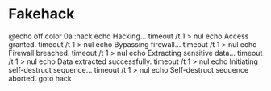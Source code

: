# Fakehack
@echo off
color 0a
:hack
echo Hacking...
timeout /t 1 > nul
echo Access granted.
timeout /t 1 > nul
echo Bypassing firewall...
timeout /t 1 > nul
echo Firewall breached.
timeout /t 1 > nul
echo Extracting sensitive data...
timeout /t 1 > nul
echo Data extracted successfully.
timeout /t 1 > nul
echo Initiating self-destruct sequence...
timeout /t 1 > nul
echo Self-destruct sequence aborted.
goto hack
